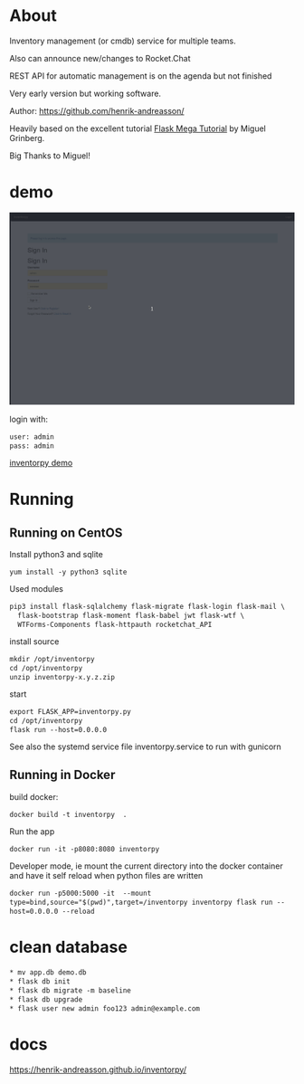 # About

Inventory management (or cmdb) service for multiple teams.

Also can announce new/changes to Rocket.Chat

REST API for automatic management is on the agenda but not finished

Very early version but working software.

Author: https://github.com/henrik-andreasson/

Heavily based on the excellent tutorial  [Flask Mega Tutorial](https://blog.miguelgrinberg.com/post/the-flask-mega-tutorial-part-i-hello-world) by Miguel Grinberg.

Big Thanks to Miguel!

# demo

![animation](docs/pics/inventorpy.gif)

login with:

    user: admin
    pass: admin

[inventorpy demo](https://inventorpydemo-hlvrh7b52a-lz.a.run.app/)

# Running

## Running on CentOS

Install python3 and sqlite

    yum install -y python3 sqlite

Used modules

    pip3 install flask-sqlalchemy flask-migrate flask-login flask-mail \
      flask-bootstrap flask-moment flask-babel jwt flask-wtf \
      WTForms-Components flask-httpauth rocketchat_API

install source

    mkdir /opt/inventorpy
    cd /opt/inventorpy
    unzip inventorpy-x.y.z.zip

start

    export FLASK_APP=inventorpy.py
    cd /opt/inventorpy
    flask run --host=0.0.0.0

See also the systemd service file inventorpy.service to run with gunicorn

## Running in Docker

build docker:

    docker build -t inventorpy  .

Run the app

    docker run -it -p8080:8080 inventorpy

Developer mode, ie mount the current directory into the docker container and have it self reload when python files are written

    docker run -p5000:5000 -it  --mount type=bind,source="$(pwd)",target=/inventorpy inventorpy flask run --host=0.0.0.0 --reload

# clean database

    * mv app.db demo.db
    * flask db init
    * flask db migrate -m baseline
    * flask db upgrade
    * flask user new admin foo123 admin@example.com


# docs

<https://henrik-andreasson.github.io/inventorpy/>
